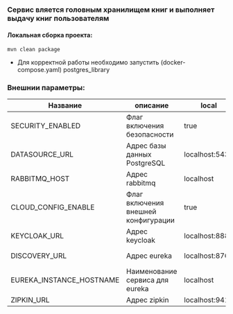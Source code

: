 ### Сервис вляется головным хранилищем книг и выполняет выдачу книг пользователям

#### Локальная сборка проекта:
```
mvn clean package
```
* Для корректной работы необходимо запустить (docker-compose.yaml) postgres_library

### Внешнии параметры:
| Название                 | описание                            | local          | docker                 |
|--------------------------|-------------------------------------|----------------|------------------------|
| SECURITY_ENABLED         | Флаг включения безопасности         | true           | false                  |
| DATASOURCE_URL           | Адрес базы данных  PostgreSQL       | localhost:5433 | postgres_library:5432  |
| RABBITMQ_HOST            | Адрес    rabbitmq                   | localhost      | rabbitmq               |
| CLOUD_CONFIG_ENABLE      | Флаг включения внешней конфигурации | true           | false                  |
| KEYCLOAK_URL             | Адрес keycloak                      | localhost:8888 | keycloak:8080          |
| DISCOVERY_URL            | Адрес eureka                        | localhost:8761 | discovery-service:8761 |
| EUREKA_INSTANCE_HOSTNAME | Наименование сервиса для eureka     | localhost      | library-service        |
| ZIPKIN_URL               | Адрес zipkin                        | localhost:9411 | zipkin:9411            |